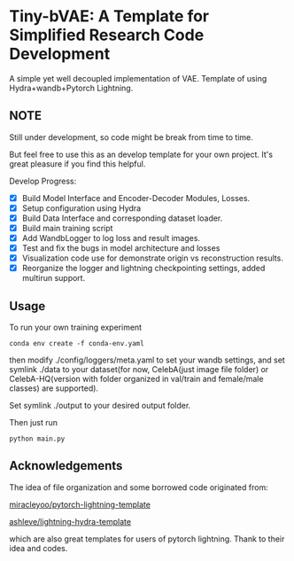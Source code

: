# Tiny-bVAE: A Template for Simplified Research Code Development 
A simple yet well decoupled implementation of VAE. Template of using Hydra+wandb+Pytorch Lightning.

## NOTE
Still under development, so code might be break from time to time.

But feel free to use this as an develop template for your own project. It's great pleasure if you find this helpful.

Develop Progress:

- [x] Build Model Interface and Encoder-Decoder Modules, Losses.
- [x] Setup configuration using Hydra
- [x] Build Data Interface and corresponding dataset loader.
- [x] Build main training script
- [x] Add WandbLogger to log loss and result images.
- [x] Test and fix the bugs in model architecture and losses
- [x] Visualization code use for demonstrate origin vs reconstruction results.
- [x] Reorganize the logger and lightning checkpointing settings, added multirun support.

## Usage

To run your own training experiment
```
conda env create -f conda-env.yaml
```
then modify ./config/loggers/meta.yaml to set your wandb settings, and set symlink ./data to your dataset(for now, CelebA(just image file folder) or CelebA-HQ(version with folder organized in val/train and female/male classes) are supported).

Set symlink ./output to your desired output folder.

Then just run
```
python main.py
```


## Acknowledgements
The idea of file organization and some borrowed code originated from:

[miracleyoo/pytorch-lightning-template](https://github.com/miracleyoo/pytorch-lightning-template)

[ashleve/lightning-hydra-template](https://github.com/ashleve/lightning-hydra-template)

which are also great templates for users of pytorch lightning. Thank to their idea and codes.
